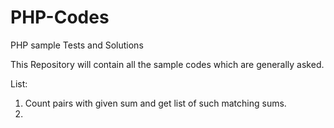 # PHP-Codes
PHP sample Tests and Solutions

This Repository will contain all the sample codes which are generally asked.

List:
1. Count pairs with given sum and get list of such matching sums.
2. 
